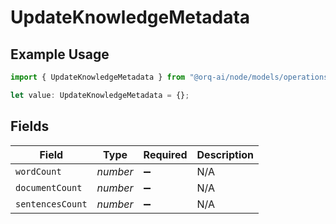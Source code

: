 # UpdateKnowledgeMetadata

## Example Usage

```typescript
import { UpdateKnowledgeMetadata } from "@orq-ai/node/models/operations";

let value: UpdateKnowledgeMetadata = {};
```

## Fields

| Field              | Type               | Required           | Description        |
| ------------------ | ------------------ | ------------------ | ------------------ |
| `wordCount`        | *number*           | :heavy_minus_sign: | N/A                |
| `documentCount`    | *number*           | :heavy_minus_sign: | N/A                |
| `sentencesCount`   | *number*           | :heavy_minus_sign: | N/A                |